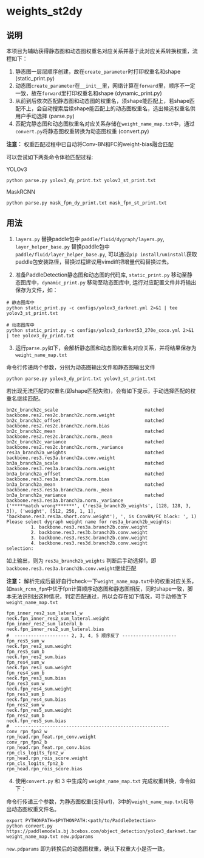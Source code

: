 # weights_st2dy

## 说明

本项目为辅助获得静态图和动态图权重名对应关系并基于此对应关系转换权重，流程如下：

1. 静态图一层层顺序创建，故在`create_parameter`时打印权重名和shape (static_print.py)
2. 动态图`create_parameter`在`__init__`里，网络计算在`forward`里，顺序不一定一致，故在`forward`里打印权重名和shape (dynamic_print.py)
3. 从前到后依次匹配静态图和动态图的权重名，须shape能匹配上，若shape匹配不上，会自动搜索后续shape能匹配上的动态图权重名，选出候选权重名供用户手动选择 (parse.py)
4. 匹配完静态图和动态图权重名对应关系存储在`weight_name_map.txt`中，通过`convert.py`将静态图权重转换为动态图权重 (convert.py)

**注意：** 权重匹配过程中已自动将Conv-BN和FC的weight-bias融合匹配

可以尝试如下两条命令体验匹配过程:

YOLOv3
```
python parse.py yolov3_dy_print.txt yolov3_st_print.txt
```

MaskRCNN
```
python parse.py mask_fpn_dy_print.txt mask_fpn_st_print.txt
```

## 用法

1. `layers.py` 替换paddle包中 `paddle/fluid/dygraph/layers.py`, `layer_helper_base.py` 替换paddle包中 `paddle/fluid/layer_helper_base.py`, 可以通过`pip install/uninstall`获取paddle包安装路径，替换过程建议用vimdiff把增量代码替换过去。

2. 准备PaddleDetection静态图和动态图的代码库, `static_print.py` 移动至静态图库中，`dynamic_print.py` 移动至动态图库中, 运行对应配置文件并将输出保存为文件，如：


```
# 静态图库中
python static_print.py -c configs/yolov3_darknet.yml 2>&1 | tee yolov3_st_print.txt
```

```
# 动态图库中
python static_print.py -c configs/yolov3_darknet53_270e_coco.yml 2>&1 | tee yolov3_dy_print.txt
```

3. 运行`parse.py`如下，会解析静态图和动态图权重名对应关系，并将结果保存为`weight_name_map.txt`

命令行传递两个参数，分别为动态图输出文件和静态图输出文件
```
python parse.py yolov3_dy_print.txt yolov3_st_print.txt
```

若出现无法匹配的权重名(即shape匹配失败)，会有如下提示，手动选择匹配的权重名继续匹配。

```
bn2c_branch2c_scale                                matched      backbone.res2.res2c.branch2c.norm.weight
bn2c_branch2c_offset                               matched      backbone.res2.res2c.branch2c.norm.bias
bn2c_branch2c_mean                                 matched      backbone.res2.res2c.branch2c.norm._mean
bn2c_branch2c_variance                             matched      backbone.res2.res2c.branch2c.norm._variance
res3a_branch2a_weights                             matched      backbone.res3.res3a.branch2a.conv.weight
bn3a_branch2a_scale                                matched      backbone.res3.res3a.branch2a.norm.weight
bn3a_branch2a_offset                               matched      backbone.res3.res3a.branch2a.norm.bias
bn3a_branch2a_mean                                 matched      backbone.res3.res3a.branch2a.norm._mean
bn3a_branch2a_variance                             matched      backbone.res3.res3a.branch2a.norm._variance
('*****match wrong*******', ('res3a_branch2b_weights', [128, 128, 3, 3]), ('weight', [512, 256, 1, 1], 'backbone.res3.res3a.short.conv.weight'), ', is ConvBN/FC block: ', 1)
Please select dygraph weight name for res3a_branch2b_weights:
         1. backbone.res3.res3a.branch2b.conv.weight
         2. backbone.res3.res3b.branch2b.conv.weight
         3. backbone.res3.res3c.branch2b.conv.weight
         4. backbone.res3.res3d.branch2b.conv.weight
selection:
```

如上输出，则为 `res3a_branch2b_weights` 判断后手动选择1，即`backbone.res3.res3a.branch2b.conv.weight`继续匹配

**注意：** 解析完成后最好自行check一下`weight_name_map.txt`中的权重对应关系，如`mask_rcnn_fpn`中优于fpn计算顺序动态图和静态图相反，同时shape一致，脚本无法识别出这种情况，判定匹配通过，所以会存在如下情况，可手动修改下`weight_name_map.txt`

```
fpn_inner_res2_sum_lateral_w                       neck.fpn_inner_res2_sum_lateral.weight
fpn_inner_res2_sum_lateral_b                       neck.fpn_inner_res2_sum_lateral.bias
#  -------------------- 2, 3, 4, 5 顺序反了 --------------------
fpn_res5_sum_w                                     neck.fpn_res2_sum.weight
fpn_res5_sum_b                                     neck.fpn_res2_sum.bias
fpn_res4_sum_w                                     neck.fpn_res3_sum.weight
fpn_res4_sum_b                                     neck.fpn_res3_sum.bias
fpn_res3_sum_w                                     neck.fpn_res4_sum.weight
fpn_res3_sum_b                                     neck.fpn_res4_sum.bias
fpn_res2_sum_w                                     neck.fpn_res5_sum.weight
fpn_res2_sum_b                                     neck.fpn_res5_sum.bias
#  ---------------------------------------------------------
conv_rpn_fpn2_w                                    rpn_head.rpn_feat.rpn_conv.weight
conv_rpn_fpn2_b                                    rpn_head.rpn_feat.rpn_conv.bias
rpn_cls_logits_fpn2_w                              rpn_head.rpn_rois_score.weight
rpn_cls_logits_fpn2_b                              rpn_head.rpn_rois_score.bias
```

4. 使用`convert.py` 和 3 中生成的 `weight_name_map.txt` 完成权重转换，命令如下：

命令行传递三个参数，为静态图权重(支持url)，3中的`weight_name_map.txt`和导出动态图权重文件名。
```
export PYTHONPATH=$PYTHONPATH:<path/to/PaddleDetection>
python convert.py https://paddlemodels.bj.bcebos.com/object_detection/yolov3_darknet.tar weight_name_map.txt new.pdparams
```

`new.pdparams` 即为转换后的动态图权重，确认下权重大小是否一致。
